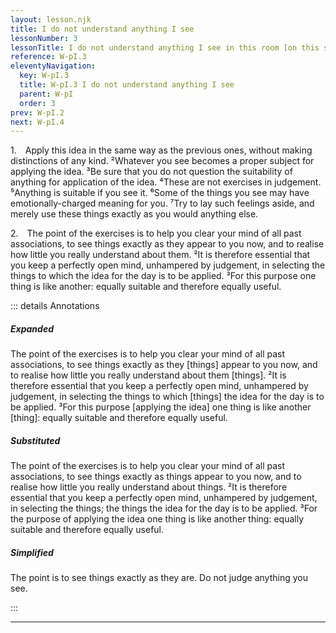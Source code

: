 ```yaml
---
layout: lesson.njk
title: I do not understand anything I see
lessonNumber: 3
lessonTitle: I do not understand anything I see in this room [on this street, from this window, in this place].
reference: W-pI.3
eleventyNavigation:
  key: W-pI.3
  title: W-pI.3 I do not understand anything I see
  parent: W-pI
  order: 3
prev: W-pI.2
next: W-pI.4
---
```


1. Apply this idea in the same way as the previous ones, without making distinctions of any kind. 
²Whatever you see becomes a proper subject for applying the idea. 
³Be sure that you do not question the suitability of anything for application of the idea. 
⁴These are not exercises in judgement. 
⁵Anything is suitable if you see it. 
⁶Some of the things you see may have emotionally-charged meaning for you. 
⁷Try to lay such feelings aside, and merely use these things exactly as you would anything else.

2. The point of the exercises is to help you clear your mind of all past associations, to see things exactly as they appear to you now, and to realise how little you really understand about them. 
²It is therefore essential that you keep a perfectly open mind, unhampered by judgement, in selecting the things to which the idea for the day is to be applied. 
³For this purpose one thing is like another: equally suitable and therefore equally useful.

::: details Annotations

##### Expanded

The point of the exercises is to help you clear your mind of all past associations, to see things exactly as they [things] appear to you now, and to realise how little you really understand about them [things]. 
²It is therefore essential that you keep a perfectly open mind, unhampered by judgement, in selecting the things to which [things] the idea for the day is to be applied. 
³For this purpose [applying the idea] one thing is like another [thing]: equally suitable and therefore equally useful.

##### Substituted

The point of the exercises is to help you clear your mind of all past associations, to see things exactly as things appear to you now, and to realise how little you really understand about things. 
²It is therefore essential that you keep a perfectly open mind, unhampered by judgement, in selecting the things; the things the idea for the day is to be applied. 
³For the purpose of applying the idea one thing is like another thing: equally suitable and therefore equally useful.

#####  Simplified

The point is to see things exactly as they are. 
Do not judge anything you see.

:::

---
